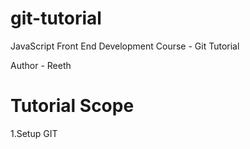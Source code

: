 # git-tutorial
JavaScript Front End Development Course - Git Tutorial

Author - Reeth

# Tutorial Scope
1.Setup GIT
